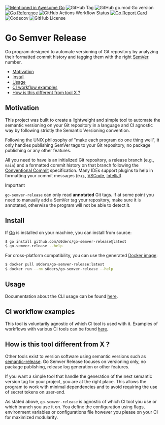 [![Mentioned in Awesome Go](https://awesome.re/mentioned-badge.svg)](https://github.com/avelino/awesome-go)
![GitHub Tag](https://img.shields.io/github/v/tag/s0ders/go-semver-release?label=Version&color=bb33ff)
![GitHub go.mod Go version](https://img.shields.io/github/go-mod/go-version/s0ders/go-semver-release)
[![Go Reference](https://pkg.go.dev/badge/github.com/s0ders/go-semver-release.svg)](https://pkg.go.dev/github.com/s0ders/go-semver-release/v3)
![GitHub Actions Workflow Status](https://img.shields.io/github/actions/workflow/status/s0ders/go-semver-release/main.yaml?label=CI)
[![Go Report Card](https://goreportcard.com/badge/github.com/s0ders/go-semver-release/v2)](https://goreportcard.com/report/github.com/s0ders/go-semver-release/v3)
![Codecov](https://img.shields.io/codecov/c/github/s0ders/go-semver-release?label=Coverage)
![GitHub License](https://img.shields.io/github/license/s0ders/go-semver-release?label=License)


# Go Semver Release

Go program designed to automate versioning of Git repository by analyzing their formatted commit history and tagging
them with the right [SemVer](https://semver.org/spec/v2.0.0.html) number.

<ul>
    <li><a href="#Motivation">Motivation</a></li>
    <li><a href="#Install">Install</a></li>
    <li><a href="#Usage">Usage</a></li>
    <li><a href="#ci-workflow-examples">CI workflow examples</a></li>
    <li><a href="#how-is-this-different-from-tool-x">How is this different from tool X ?</a></li>
</ul>

## Motivation

This project was built to create a lightweight and simple tool to automate the semantic versioning on your Git
repository in a language and CI agnostic way by following strictly the Semantic Versioning convention.

Following the UNIX philosophy of "make each program do one thing well", it only handles publishing SemVer tags to your
Git repository, no package publishing or any other features.

All you need to have is an initialized Git repository, a release branch (e.g., `main`) and a formatted commit history on
that branch following the [Conventional Commit](https://www.conventionalcommits.org/en/v1.0.0/) specification. Many IDEs 
support plugins to help in formatting your commit messages (e.g., 
[VSCode](https://marketplace.visualstudio.com/items?itemName=vivaxy.vscode-conventional-commits), 
[IntelliJ](https://plugins.jetbrains.com/plugin/13389-conventional-commit)).

> [!IMPORTANT]
> `go-semver-release` can only read **annotated** Git tags. If at some point you need to manually add a SemVer tag your
> repository, make sure it is annotated, otherwise the program will not be able to detect it.

## Install

If [Go](https://go.dev) is installed on your machine, you can install from source:

```bash
$ go install github.com/s0ders/go-semver-release@latest
$ go-semver-release --help
```

For cross-platform compatibility, you can use the generated [Docker image](https://hub.docker.com/r/s0ders/go-semver-release/tags):

```bash
$ docker pull s0ders/go-semver-release:latest
$ docker run --rm s0ders/go-semver-release --help
```

## Usage

Documentation about the CLI usage can be found [here](docs/usage.md).

## CI workflow examples

This tool is voluntarily agnostic of which CI tool is used with it. Examples of workflows with various CI tools can be
found [here](docs/workflows.md).

## How is this tool different from X ?

Other tools exist to version software using semantic versions such as [semantic-release](https://github.com/semantic-release/semantic-release). 
Go Semver Release focuses on versioning only, no package publishing, release log generation or other features. 

If you want a simple tool that handle the generation of the next semantic version tag for your project, you are at 
the right place. This allows the program to work with minimal dependencies and to avoid requiring the use of secret 
tokens on user-end.

As stated above, `go-semver-release` is agnostic of which CI tool you use or which branch you use it on. You define the
configuration using flags, environment variables or configurations file however you please on your CI for maximized
modularity.
